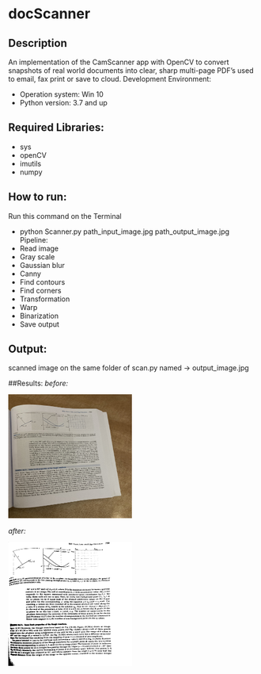 # docScanner

## Description
An implementation of the CamScanner app with OpenCV to convert snapshots of real world documents into clear, sharp multi-page PDF’s used to email, fax print or save to cloud.
Development Environment:
* Operation system: Win 10
* Python version: 3.7  and up
## Required Libraries:
* sys
* openCV
* imutils
* numpy
## How to run:
Run this command on the Terminal
* python Scanner.py path_input_image.jpg path_output_image.jpg
Pipeline:
* Read image
* Gray scale
* Gaussian blur
* Canny
* Find contours
* Find corners
* Transformation
* Warp
* Binarization
* Save output
## Output:
scanned image on the same folder of scan.py named -> output_image.jpg

##Results:
<em>before: <p></p>
<img src="https://github.com/gilad4591/docScanner/blob/master/1/page.jpg" width="250" height="250"/>

after:</em> <p></p> 

<img src="https://github.com/gilad4591/docScanner/blob/master/output.jpg" width="250" height="250"/>

